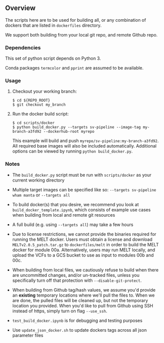 ## Overview

The scripts here are to be used for building all, or any combination of dockers that are listed in `dockerfiles` directory.

We support both building from your local git repo, and remote Github repo.

### Dependencies
This set of python script depends on Python 3.

Conda packages `termcolor` and `pprint` are assumed to be available.

### Usage

1. Checkout your working branch:
    ```
    $ cd ${REPO_ROOT}
    $ git checkout my_branch
    ```

2. Run the docker build script:
    ```
    $ cd scripts/docker
    $ python build_docker.py --targets sv-pipeline --image-tag my-branch-a3fd92 --dockerhub-root myrepo 
    ```
    This example will build and push `myrepo/sv-pipeline:my-branch-a3fd92`. All required base images will 
    also be included automatically. Additional options can be viewed by running `python build_docker.py`.

### Notes

* The `build_docker.py` script must be run with `scripts/docker` as your current working directory

* Multiple target images can be specified like so: `--targets sv-pipeline wham manta` or `--targets all`

* To build docker(s) that you desire, we recommend you look at `build_docker_template.ipynb`, which consists of example use cases when building from local and remote git resources

* A full build (e.g. using `--targets all`) may take a few hours

* Due to license restrictions, we cannot provide the binaries required for running the MELT docker. Users must obtain a license and download `MELTv2.0.5_patch.tar.gz` to `dockerfiles/melt` in order to build the MELT docker for module 00a. Alternatively, users may run MELT locally, and upload the VCFs to a GCS bucket to use as input to modules 00b and 00c. 

* When building from local files, we cautiously refuse to build when there are uncommitted changes, and/or un-tracked files, unless you specifically turn off that protection with `--disable-git-protect`.

* When building from Github tag/hash values, we assume you'd provide an **existing** temporary locations where we'll pull the files to. When we are done, the pulled files will be cleaned up, but not the temporary location you provided. When you'd like to pull from Github using SSH instead of https, simply turn on flag `--use_ssh`.

* `test_build_docker.ipynb` is for debugging and testing purposes

* Use `update_json_docker.sh` to update dockers tags across all json parameter files
